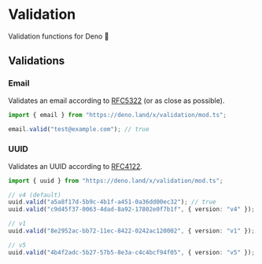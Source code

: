 # Validation

Validation functions for Deno 🦕

## Validations

### Email

Validates an email according to
[RFC5322](https://tools.ietf.org/html/rfc5322#section-3.4) (or as close as
possible).

```ts
import { email } from "https://deno.land/x/validation/mod.ts";

email.valid("test@example.com"); // true
```

### UUID

Validates an UUID according to
[RFC4122](https://datatracker.ietf.org/doc/html/rfc4122).

```ts
import { uuid } from "https://deno.land/x/validation/mod.ts";

// v4 (default)
uuid.valid("a5a8f17d-5b9c-4b1f-a451-0a36dd00ec32"); // true
uuid.valid("c9d45f37-0063-4dad-8a92-17802e0f7b1f", { version: "v4" }); // true

// v1
uuid.valid("8e2952ac-bb72-11ec-8422-0242ac120002", { version: "v1" }); // true

// v5
uuid.valid("4b4f2adc-5b27-57b5-8e3a-c4c4bcf94f05", { version: "v5" }); // true
```
